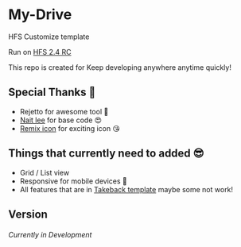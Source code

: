 # My-Drive
HFS Customize template


Run on [HFS 2.4 RC](https://github.com/rejetto/hfs2/releases)

This repo is created for Keep developing anywhere anytime quickly! 


## Special Thanks 💓

* Rejetto for awesome tool 🤩
* [Nait lee](https://github.com/NaitLee) for base code 😍
* [Remix icon](https://remixicon.com) for exciting icon 😘

## Things that currently need to added 😎
* Grid / List view
* Responsive for mobile devices 📱
* All features that are in [Takeback template](https://github.com/NaitLee/Takeback-HFS-Template) maybe some not work!


## Version 
###### Currently in Development
